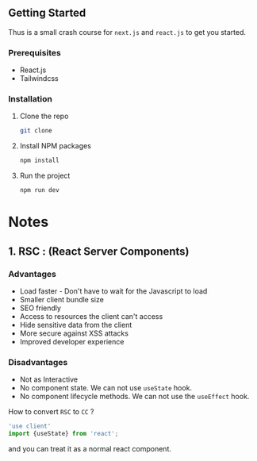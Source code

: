 ## Getting Started

Thus is a small crash course for `next.js` and `react.js` to get you started.

### Prerequisites

- React.js
- Tailwindcss

### Installation

1. Clone the repo
   ```sh
   git clone
   ```
2. Install NPM packages
   ```sh
   npm install
   ```
3. Run the project
   ```sh
   npm run dev
   ```

# Notes

## 1. RSC : (React Server Components)

### Advantages

- Load faster - Don't have to wait for the Javascript to load
- Smaller client bundle size
- SEO friendly
- Access to resources the client can't access
- Hide sensitive data from the client
- More secure against XSS attacks
- Improved developer experience

### Disadvantages

- Not as Interactive
- No component state. We can not use `useState` hook.
- No component lifecycle methods. We can not use the `useEffect` hook.

How to convert `RSC` to `CC` ?

```js
'use client'
import {useState} from 'react';
```
and you can treat it as a normal react component.
